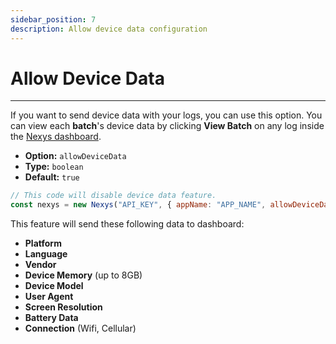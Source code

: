 ```yaml
---
sidebar_position: 7
description: Allow device data configuration
---
```


# Allow Device Data

---

If you want to send device data with your logs, you can use this option. You can view each **batch**'s device data by clicking **View Batch** on any log inside the [Nexys dashboard](https://dash.nexys.app).

- **Option:** `allowDeviceData`
- **Type:** `boolean`
- **Default:** `true`

```javascript
// This code will disable device data feature.
const nexys = new Nexys("API_KEY", { appName: "APP_NAME", allowDeviceData: false });
```

This feature will send these following data to dashboard:

- **Platform**
- **Language**
- **Vendor**
- **Device Memory** (up to 8GB)
- **Device Model**
- **User Agent**
- **Screen Resolution**
- **Battery Data**
- **Connection** (Wifi, Cellular)